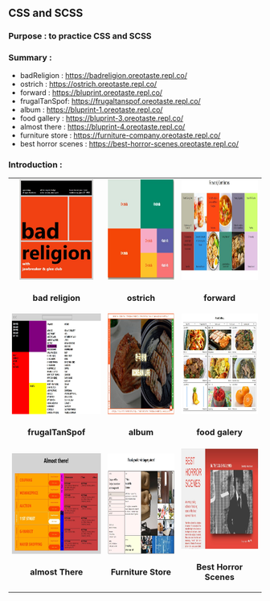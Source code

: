 ## CSS and SCSS

### Purpose : to practice CSS and SCSS <br>

### Summary :

- badReligion : https://badreligion.oreotaste.repl.co/
- ostrich : https://ostrich.oreotaste.repl.co/
- forward : https://bluprint.oreotaste.repl.co/
- frugalTanSpof: https://frugaltanspof.oreotaste.repl.co/
- album : https://bluprint-1.oreotaste.repl.co/
- food gallery : https://bluprint-3.oreotaste.repl.co/
- almost there : https://bluprint-4.oreotaste.repl.co/
- furniture store : https://furniture-company.oreotaste.repl.co/
- best horror scenes : https://best-horror-scenes.oreotaste.repl.co/

### Introduction :

<table>
  <tr>
    <td align="center">
      <img class="img-item" height="200px" src="https://github.com/oreoTaste/css-and-scss/blob/master/asset/img/badReligion.jpg?raw=true"/><br>
      <h3>bad religion</h3>
    </td>
    <td align="center">
      <img class="img-item" height="200px" src="https://github.com/oreoTaste/css-and-scss/blob/master/asset/img/ostrich.jpg?raw=true"/><br>
      <h3>ostrich</h3>
    </td>
    <td align="center">
      <img class="img-item" height="200px" src="https://github.com/oreoTaste/css-and-scss/blob/master/asset/img/forward.jpg?raw=true"/><br>
      <h3>forward</h3>
    </td>
  </tr>
  <tr>
    <td align="center">
      <img class="img-item" height="200px" src="https://github.com/oreoTaste/css-and-scss/blob/master/asset/img/frugaltanspof.jpg?raw=true"/><br>
      <h3>frugalTanSpof</h3>
    </td>
    <td align="center">
      <img class="img-item" height="200px" src="https://github.com/oreoTaste/css-and-scss/blob/master/asset/img/album.jpg?raw=true"/><br>
      <h3>album</h3>
    </td>
    <td align="center">
      <img class="img-item" height="200px" src="https://github.com/oreoTaste/css-and-scss/blob/master/asset/img/foodGallery.jpg?raw=true"/><br>
      <h3>food galery</h3>
    </td>
  </tr>
  <tr>
    <td align="center">
      <img class="img-item"  height="200px" src="https://github.com/oreoTaste/css-and-scss/blob/master/asset/img/almostThere.jpg?raw=true"/><br>
      <h3>almost There</h3>
    </td>
    <td align="center">
      <img class="img-item" height="200px" src="https://github.com/oreoTaste/css-and-scss/blob/master/asset/img/furnitureStore.jpg?raw=true"/><br>
      <h3>Furniture Store</h3>
    </td>
    <td align="center">
      <img class="img-item" height="200px" src="https://github.com/oreoTaste/css-and-scss/blob/master/asset/img/bestHorrorScenes.jpg?raw=true"/><br>
      <h3>Best Horror Scenes</h3>
    </td>
  </tr>
</table>
